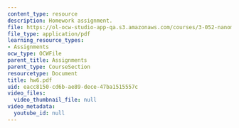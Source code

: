 ```yaml
---
content_type: resource
description: Homework assignment.
file: https://ol-ocw-studio-app-qa.s3.amazonaws.com/courses/3-052-nanomechanics-of-materials-and-biomaterials-spring-2007/eacc8150cd6bae89dece47ba1515557c_hw6.pdf
file_type: application/pdf
learning_resource_types:
- Assignments
ocw_type: OCWFile
parent_title: Assignments
parent_type: CourseSection
resourcetype: Document
title: hw6.pdf
uid: eacc8150-cd6b-ae89-dece-47ba1515557c
video_files:
  video_thumbnail_file: null
video_metadata:
  youtube_id: null
---
```

